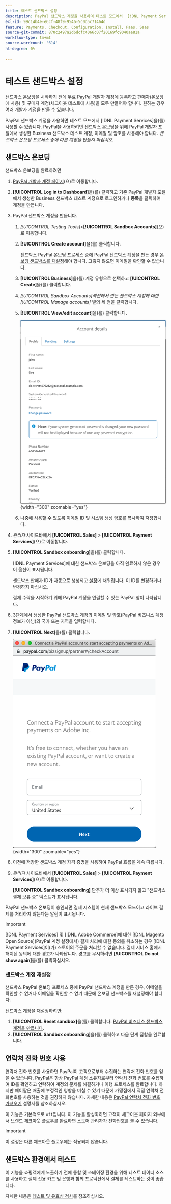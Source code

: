 ```yaml
---
title: 테스트 샌드박스 설정
description: PayPal 샌드박스 계정을 사용하여 테스트 모드에서  [!DNL Payment Services] 을(를) 사용합니다.
exl-id: 99c14b4e-e6cf-48f9-9546-5c0d5c71464d
feature: Payments, Checkout, Configuration, Install, Paas, Saas
source-git-commit: 870c2497a2d6dcfc4066c07f20169fc9040ae81a
workflow-type: tm+mt
source-wordcount: '614'
ht-degree: 0%

---
```


# 테스트 샌드박스 설정

샌드박스 온보딩을 시작하기 전에 무료 PayPal 개발자 계정에 등록하고 판매자(온보딩에 사용) 및 구매자 계정(체크아웃 테스트에 사용)을 모두 만들어야 합니다. 원하는 경우 여러 개발자 계정을 만들 수 있습니다.

PayPal 샌드박스 계정을 사용하면 테스트 모드에서 [!DNL Payment Services]을(를) 사용할 수 있습니다. PayPal을 사용하려면 샌드박스 온보딩을 위해 PayPal 개발자 포털에서 생성한 Business 샌드박스 테스트 계정, 이메일 및 암호를 사용해야 합니다. *샌드박스 온보딩 프로세스 중에 다른 계정을 만들지 마십시오.*

## 샌드박스 온보딩

샌드박스 온보딩을 완료하려면

1. [PayPal 개발자 계정 페이지](https://developer.paypal.com/developer/accounts/)&#x200B;(으)로 이동합니다.
1. **[!UICONTROL Log in to Dashboard]**&#x200B;을(를) 클릭하고 기존 PayPal 개발자 포털에서 생성한 Business 샌드박스 테스트 계정으로 로그인하거나 **등록**&#x200B;을 클릭하여 계정을 만듭니다.
1. PayPal 샌드박스 계정을 만듭니다.
   1. _[!UICONTROL Testing Tools]_>**[!UICONTROL Sandbox Accounts]**(으)로 이동합니다.
   1. **[!UICONTROL Create account]**&#x200B;을(를) 클릭합니다.

      샌드박스 PayPal 온보딩 프로세스 중에 PayPal 샌드박스 계정을 만든 경우 [온보딩 샌드박스를 재설정](#reset-your-sandbox-account)해야 합니다. 그렇지 않으면 이메일을 확인할 수 없습니다.

   1. **[!UICONTROL Business]**&#x200B;을(를) 계정 유형으로 선택하고 **[!UICONTROL Create]**&#x200B;을(를) 클릭합니다.
   1. _[!UICONTROL Sandbox Accounts]_섹션에서 만든 샌드박스 계정에 대한_[!UICONTROL Manage accounts]_ 열의 세 점을 클릭합니다.
   1. **[!UICONTROL View/edit account]**&#x200B;을(를) 클릭합니다.

      ![PayPal - 샌드박스 계정 보기/편집](assets/onboarding-viewedit-sandbox.png){width="300" zoomable="yes"}

   1. 나중에 사용할 수 있도록 이메일 ID 및 시스템 생성 암호를 복사하여 저장합니다.

1. _관리자_ 사이드바에서 **[!UICONTROL Sales]** > **[!UICONTROL Payment Services]**(으)로 이동합니다.
1. **[!UICONTROL Sandbox onboarding]**&#x200B;을(를) 클릭합니다.

   [!DNL Payment Services]에 대한 샌드박스 온보딩을 아직 완료하지 않은 경우 이 옵션이 표시됩니다.

   샌드박스 판매자 ID가 자동으로 생성되고 [설정](configure-admin.md)에 채워집니다. 이 ID를 변경하거나 변경하지 마십시오.

   결제 수락을 시작하기 위해 PayPal 계정을 연결할 수 있는 PayPal 창이 나타납니다.

1. 3단계에서 생성한 PayPal 샌드박스 계정의 이메일 및 암호(PayPal 비즈니스 계정 정보가 아님)와 국가 또는 지역을 입력합니다.
1. **[!UICONTROL Next]**&#x200B;을(를) 클릭합니다.

   ![PayPal - 결제를 위한 PayPal 계정 연결](assets/paypal-connectacct.png){width="300" zoomable="yes"}

1. 이전에 저장한 샌드박스 계정 자격 증명을 사용하여 PayPal 흐름을 계속 따릅니다.
1. _관리자_ 사이드바에서 **[!UICONTROL Sales]** > **[!UICONTROL Payment Services]**(으)로 이동합니다.

   **[!UICONTROL Sandbox onboarding]** 단추가 더 이상 표시되지 않고 &quot;샌드박스 결제 보류 중&quot; 텍스트가 표시됩니다.

PayPal 샌드박스 온보딩이 승인되면 결제 시스템이 현재 샌드박스 모드이고 라이브 결제를 처리하지 않는다는 알림이 표시됩니다.

>[!IMPORTANT]
>
>[!DNL Payment Services] 및 [!DNL Adobe Commerce]에 대한 [!DNL Magento Open Source]&#x200B;(PayPal 계정 설정에서) 결제 처리에 대한 동의를 취소하는 경우 [!DNL Payment Services]이(가) 스토어의 주문을 처리할 수 없습니다. 결제 서비스 홈에서 해지된 동의에 대한 경고가 나타납니다. 경고를 무시하려면 **[!UICONTROL Do not show again]**&#x200B;을(를) 클릭하십시오.

### 샌드박스 계정 재설정

샌드박스 PayPal 온보딩 프로세스 중에 PayPal 샌드박스 계정을 만든 경우, 이메일을 확인할 수 없거나 이메일을 확인할 수 없기 때문에 온보딩 샌드박스를 재설정해야 합니다.

샌드박스 계정을 재설정하려면:

1. **[!UICONTROL Reset sandbox]**&#x200B;을(를) 클릭합니다. [PayPal 비즈니스 샌드박스 계정을 만듭니다](https://developer.paypal.com/docs/api-basics/sandbox/accounts/#create-a-business-sandbox-account).
1. **[!UICONTROL Sandbox onboarding]**&#x200B;을(를) 클릭하고 다음 단계 집합을 완료합니다.

## 연락처 전화 번호 사용

연락처 전화 번호를 사용하면 PayPal이 고객으로부터 수집하는 연락처 전화 번호를 얻을 수 있습니다. PayPal은 항상 PayPal 계정 소유자로부터 연락처 전화 번호를 수집하여 ID를 확인하고 연락하여 계정의 문제를 해결하거나 이행 프로세스를 완료합니다. 하지만 페이팔은 매출에 부정적인 영향을 미칠 수 있기 때문에 가맹점에서 직접 연락처 전화번호를 사용하는 것을 권장하지 않습니다. 자세한 내용은 [PayPal 연락처 전화 번호 가져오기](https://www.sandbox.paypal.com/businessmanage/preferences/website) 설명서를 참조하십시오.

이 기능은 기본적으로 `off`입니다. 이 기능을 활성화하면 고객이 체크아웃 페이지 외부에서 브랜드 체크아웃 플로우를 완료하면 스토어 관리자가 전화번호를 볼 수 있습니다.

>[!IMPORTANT]
>
>이 설정은 다른 체크아웃 플로우에는 적용되지 않습니다.

## 샌드박스 환경에서 테스트

이 기능을 쇼핑객에게 노출하기 전에 통합 및 스테이징 환경을 위해 테스트 데이터 소스를 사용하고 실제 신용 카드 및 은행과 함께 프로덕션에서 결제를 테스트하는 것이 좋습니다.

자세한 내용은 [테스트 및 유효성 검사](test-validate.md)를 참조하십시오.
